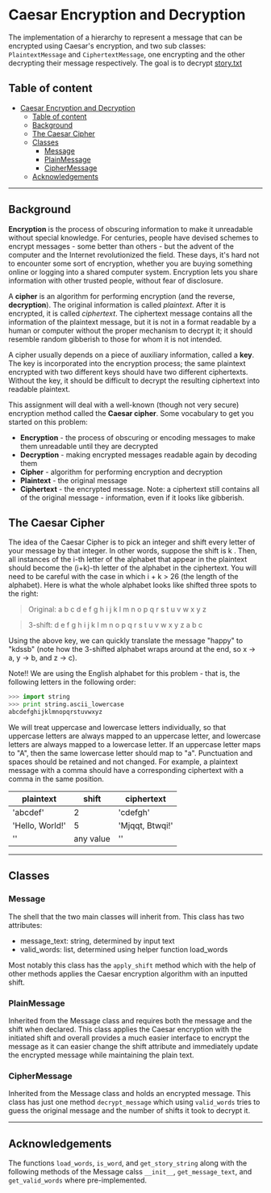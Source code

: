 # Caesar Encryption and Decryption

The implementation of a hierarchy to represent a message that can be encrypted using Caesar's encryption, and two sub classes: `PlaintextMessage` and `CiphertextMessage`, one encrypting and the other decrypting their message respectively. The goal is to decrypt [story.txt](story.txt)

## Table of content

- [Caesar Encryption and Decryption](#caesar-encryption-and-decryption)
  - [Table of content](#table-of-content)
  - [Background](#background)
  - [The Caesar Cipher](#the-caesar-cipher)
  - [Classes](#classes)
    - [Message](#message)
    - [PlainMessage](#plainmessage)
    - [CipherMessage](#ciphermessage)
  - [Acknowledgements](#acknowledgements)

---

## Background

**Encryption** is the process of obscuring information to make it unreadable without special knowledge. For centuries, people have devised schemes to encrypt messages - some better than others - but the advent of the computer and the Internet revolutionized the field. These days, it's hard not to encounter some sort of encryption, whether you are buying something online or logging into a shared computer system. Encryption lets you share information with other trusted people, without fear of disclosure.

A **cipher** is an algorithm for performing encryption (and the reverse, **decryption**). The original information is called *plaintext*. After it is encrypted, it is called *ciphertext*. The ciphertext message contains all the information of the plaintext message, but it is not in a format readable by a human or computer without the proper mechanism to decrypt it; it should resemble random gibberish to those for whom it is not intended.

A cipher usually depends on a piece of auxiliary information, called a **key**. The key is incorporated into the encryption process; the same plaintext encrypted with two different keys should have two different ciphertexts. Without the key, it should be difficult to decrypt the resulting ciphertext into readable plaintext.

This assignment will deal with a well-known (though not very secure) encryption method called the **Caesar cipher**. Some vocabulary to get you started on this problem:

- **Encryption** - the process of obscuring or encoding messages to make them unreadable until they are decrypted
- **Decryption** - making encrypted messages readable again by decoding them
- **Cipher** - algorithm for performing encryption and decryption
- **Plaintext** - the original message
- **Ciphertext** - the encrypted message. Note: a ciphertext still contains all of the original message - information, even if it looks like gibberish.

## The Caesar Cipher

The idea of the Caesar Cipher is to pick an integer and shift every letter of your message by that integer. In other words, suppose the shift is k . Then, all instances of the i-th letter of the alphabet that appear in the plaintext should become the (i+k)-th letter of the alphabet in the ciphertext. You will need to be careful with the case in which i + k > 26 (the length of the alphabet). Here is what the whole alphabet looks like shifted three spots to the right:

> Original:  a b c d e f g h i j k l m n o p q r s t u v w x y z

> 3-shift:  d e f g h i j k l m n o p q r s t u v w x y z a b c

Using the above key, we can quickly translate the message "happy" to "kdssb" (note how the 3-shifted alphabet wraps around at the end, so x -> a, y -> b, and z -> c).

Note!! We are using the English alphabet for this problem - that is, the following letters in the following order:

```python
>>> import string
>>> print string.ascii_lowercase
abcdefghijklmnopqrstuvwxyz
```

We will treat uppercase and lowercase letters individually, so that uppercase letters are always mapped to an uppercase letter, and lowercase letters are always mapped to a lowercase letter. If an uppercase letter maps to "A", then the same lowercase letter should map to "a". Punctuation and spaces should be retained and not changed. For example, a plaintext message with a comma should have a corresponding ciphertext with a comma in the same position.

|    plaintext    |  shift    |  ciphertext      |
| ----------------|-----------|------------------|
| 'abcdef'        |    2      |  'cdefgh'        |
| 'Hello, World!' |    5      |  'Mjqqt, Btwqi!' |
| ''              | any value |  ''              |

---

## Classes

### Message

The shell that the two main classes will inherit from. This class has two attributes:

- message_text: string, determined by input text
- valid_words: list, determined using helper function load_words

Most notably this class has the `apply_shift` method which with the help of other methods applies the Caesar encryption algorithm with an inputted shift.

### PlainMessage

Inherited from the Message class and requires both the message and the shift when declared. This class applies the Caesar encryption with the initiated shift and overall provides a much easier interface to encrypt the message as it can easier change the shift attribute and immediately update the encrypted message while maintaining the plain text.

### CipherMessage

Inherited from the Message class and holds an encrypted message. This class has just one method `decrypt_message` which using `valid_words` tries to guess the original message and the number of shifts it took to decrypt it.

---

## Acknowledgements

The functions `load_words`, `is_word`, and `get_story_string` along with the following methods of the Message calss `__init__`, `get_message_text`, and `get_valid_words` where pre-implemented.
